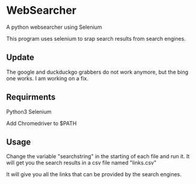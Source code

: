 # WebSearcher
A python websearcher using Selenium 

This program uses selenium to srap search results from search engines.

## Update

The google and duckduckgo grabbers do not work anymore, but the bing one works. I am working on a fix.

## Requirments

Python3
Selenium

Add Chromedriver to $PATH

## Usage

Change the variable "searchstring" in the starting of each file and run it.
It will get you the search results in a csv file named "<SeachEngine>links.csv"

It will give you all the links that can be provided by the search engines.
